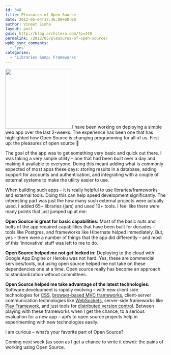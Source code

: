 ```yaml
---
id: 348
title: Pleasures of Open Source
date: 2012-05-04T17:46:09+00:00
author: Vineet Sinha
layout: post
guid: http://blog.architexa.com/?p=348
permalink: /2012/05/pleasures-of-open-source/
wpbb_sync_comments:
  - 'yes'
categories:
  - 'Libraries &amp; Frameworks'
---
```

<!--S-ButtonZ 1.1.5 Start-->

<div style="float: left; width: 42px; padding-right: 10px; margin: 0 -52px 0 0; position: relative; left: -62px; top: 8px">
</div>

<!--S-ButtonZ 1.1.5 End-->

[<img class="alignright size-medium wp-image-350" title="Open-Source" src="{{site.baseurl}}/assets/uploads/2012/05/Open-Source-1-300x269.jpg" alt="" width="210" height="188" srcset="{{site.baseurl}}/assets/uploads/2012/05/Open-Source-1-300x269.jpg 300w, {{site.baseurl}}/assets/uploads/2012/05/Open-Source-1.jpg 550w" sizes="(max-width: 210px) 100vw, 210px" />]({{site.baseurl}}/assets/uploads/2012/05/Open-Source-1.jpg)I have been working on deploying a simple web app over the last 2-weeks. The experience has been one that has highlighted how Open Source is changing programming for all of us. First up: the pleasures of open source 🙂

The goal of the app was to get something very basic and quick out there. I was taking a very simple utility – one that had been built over a day and making it available to everyone. Doing this meant adding what is commonly expected of most apps these days: storing results in a database, adding support for accounts and authentication, and integrating with a couple of external systems to make the utility easier to use.

<!--more-->When building such apps – it is really helpful to use libraries/frameworks and external tools. Doing this can help speed development significantly. The interesting part was just the how many such external projects were actually used. I added 65+ libraries (jars) and used 10+ tools. I feel like there were many points that just jumped up at me:

**Open Source is great for basic capabilities:** Most of the basic nuts and bolts of the app required capabilities that have been built for decades – tools like Postgres, and frameworks like Hibernate helped immediately. But, yes – there were a number of things that the app did differently – and most of this ‘innovative’ stuff was left to me to do.

**Open Source helped me not get locked in:** Deploying to the cloud with Google App Engine or Heroku was not hard. Yes, these are commercial services/tools, but using open source helped me not take on these dependencies one at a time. Open source really has become an approach to standardization without committees.

**Open Source helped me take advantage of the latest technologies:** Software development is rapidly evolving &#8211; with new client side technologies for [CSS](http://lesscss.org/), [browser-based MVC frameworks](http://documentcloud.github.com/backbone/), client-server communication technologies like [WebSockets](http://www.w3.org/TR/websockets/), server-side frameworks like [Play Framework](http://www.playframework.org/), and just tools for [distributed version control](http://git-scm.com/). Between playing with these frameworks when I get the chance, to a serious evaluation for a new app &#8211; api&#8217;s to open source projects help in experimenting with new technologies easily.

I am curious &#8211; what&#8217;s your favorite part of Open Source?

Coming next week (as soon as I get a chance to write it down): the pains of working using Open Source.

<div style="clear:both;">
  &nbsp;
</div>